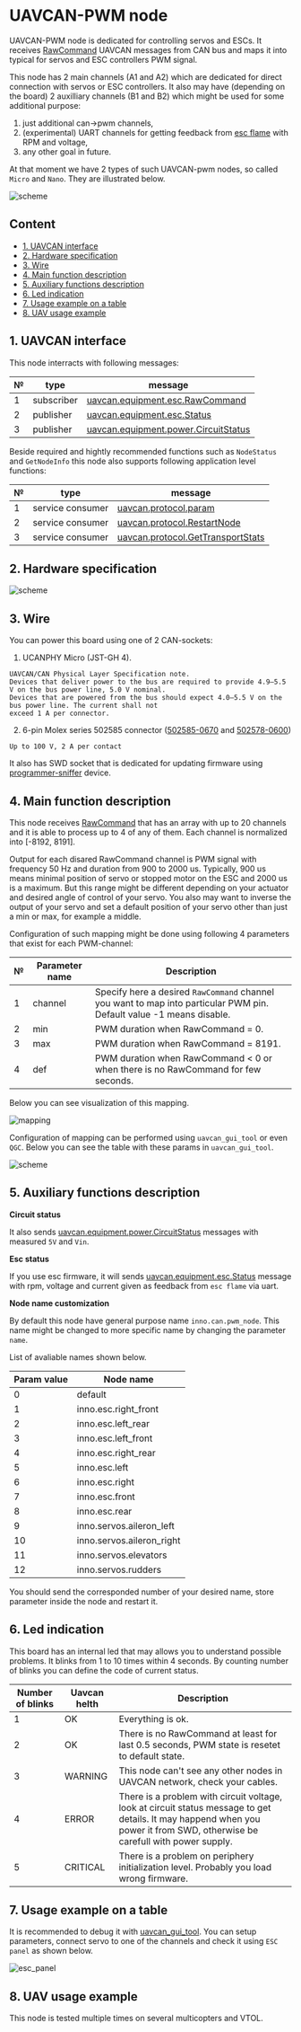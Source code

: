 # UAVCAN-PWM node

UAVCAN-PWM node is dedicated for controlling servos and ESCs. It receives [RawCommand](https://legacy.uavcan.org/Specification/7._List_of_standard_data_types/#rawcommand) UAVCAN messages from CAN bus and maps it into typical for servos and ESC controllers PWM signal.

This node has 2 main channels (A1 and A2) which are dedicated for direct connection with servos or ESC controllers. It also may have (depending on the board) 2 auxilliary channels (B1 and B2) which might be used for some additional purpose:
1. just additional can->pwm channels,
2. (experimental) UART channels for getting feedback from [esc flame](https://store.tmotor.com/category.php?id=20) with RPM and voltage,
3. any other goal in future.

At that moment we have 2 types of such UAVCAN-pwm nodes, so called `Micro` and `Nano`. They are illustrated below.

![scheme](can_pwm_nodes.png?raw=true "scheme")

## Content
  - [1. UAVCAN interface](#1-uavcan-interface)
  - [2. Hardware specification](#2-hardware-specification)
  - [3. Wire](#3-wire)
  - [4. Main function description](#4-main-function-description)
  - [5. Auxiliary functions description](#5-auxiliary-function-description)
  - [6. Led indication](#6-led-indication)
  - [7. Usage example on a table](#7-usage-example-on-a-table)
  - [8. UAV usage example](#8-uav-usage-example)

## 1. UAVCAN interface

This node interracts with following messages:

| № | type      | message  |
| - | --------- | -------- |
| 1 | subscriber | [uavcan.equipment.esc.RawCommand](https://legacy.uavcan.org/Specification/7._List_of_standard_data_types/#rawcommand) |
| 2 | publisher   | [uavcan.equipment.esc.Status](https://legacy.uavcan.org/Specification/7._List_of_standard_data_types/#status-2) |
| 3 | publisher   | [uavcan.equipment.power.CircuitStatus](https://legacy.uavcan.org/Specification/7._List_of_standard_data_types/#circuitstatus) |

Beside required and hightly recommended functions such as `NodeStatus` and `GetNodeInfo` this node also supports following application level functions:

| № | type      | message  |
| - | --------- | -------- |
| 1 | service consumer | [uavcan.protocol.param](https://legacy.uavcan.org/Specification/7._List_of_standard_data_types/#uavcanprotocolparam) |
| 2 | service consumer   | [uavcan.protocol.RestartNode](https://legacy.uavcan.org/Specification/7._List_of_standard_data_types/#restartnode) |
| 3 | service consumer   | [uavcan.protocol.GetTransportStats](https://legacy.uavcan.org/Specification/7._List_of_standard_data_types/#gettransportstats) |

## 2. Hardware specification

![scheme](pinout.png?raw=true "scheme")

## 3. Wire

You can power this board using one of 2 CAN-sockets:

1. UCANPHY Micro (JST-GH 4).
```
UAVCAN/CAN Physical Layer Specification note.
Devices that deliver power to the bus are required to provide 4.9–5.5 V on the bus power line, 5.0 V nominal.
Devices that are powered from the bus should expect 4.0–5.5 V on the bus power line. The current shall not
exceed 1 A per connector.
```
2. 6-pin Molex series 502585 connector ([502585-0670](https://www.molex.com/molex/products/part-detail/pcb_receptacles/5025850670) and [502578-0600](https://www.molex.com/molex/products/part-detail/crimp_housings/5025780600))

```
Up to 100 V, 2 A per contact
```

It also has SWD socket that is dedicated for updating firmware using [programmer-sniffer](doc/programmer_sniffer/README.md) device.

## 4. Main function description

This node receives [RawCommand](https://legacy.uavcan.org/Specification/7._List_of_standard_data_types/#rawcommand) that has an array with up to 20 channels and it is able to process up to 4 of any of them. Each channel is normalized into [-8192, 8191].

Output for each disared RawCommand channel is PWM signal with frequency 50 Hz and duration from 900 to 2000 us. Typically, 900 us means minimal position of servo or stopped motor on the ESC and 2000 us is a maximum. But this range might be different depending on your actuator and desired angle of control of your servo. You also may want to inverse the output of your servo and set a default position of your servo other than just a min or max, for example a middle.

Configuration of such mapping might be done using following 4 parameters that exist for each PWM-channel:

| № | Parameter name | Description  |
| - | -------------- | -------- |
| 1 | channel        | Specify here a desired `RawCommand` channel you want to map into particular PWM pin. Default value -1 means disable. |
| 2 | min            | PWM duration when RawCommand = 0. |
| 3 | max            | PWM duration when RawCommand = 8191. |
| 4 | def            | PWM duration when RawCommand < 0 or when there is no RawCommand for few seconds. |

Below you can see visualization of this mapping.

![mapping](can_pwm_mapping.png?raw=true "mapping")

Configuration of mapping can be performed using `uavcan_gui_tool` or even `QGC`. Below you can see the table with these params in `uavcan_gui_tool`.

![scheme](can_pwm_params.png?raw=true "scheme")

## 5. Auxiliary functions description

**Circuit status**

It also sends [uavcan.equipment.power.CircuitStatus](https://legacy.uavcan.org/Specification/7._List_of_standard_data_types/#circuitstatus) messages with measured `5V` and `Vin`.

**Esc status**

If you use esc firmware, it will sends [uavcan.equipment.esc.Status](https://legacy.uavcan.org/Specification/7._List_of_standard_data_types/#status-2) message with rpm, voltage and current given as feedback from `esc flame` via uart.

**Node name customization**

By default this node have general purpose name `inno.can.pwm_node`.
This name might be changed to more specific name by changing the parameter `name`.

List of avaliable names shown below.

| Param value | Node name                 |
| ----------- | ------------------------- |
| 0           | default                   |
| 1           | inno.esc.right_front      |
| 2           | inno.esc.left_rear        |
| 3           | inno.esc.left_front       |
| 4           | inno.esc.right_rear       |
| 5           | inno.esc.left             |
| 6           | inno.esc.right            |
| 7           | inno.esc.front            |
| 8           | inno.esc.rear             |
| 9           | inno.servos.aileron_left  |
| 10          | inno.servos.aileron_right |
| 11          | inno.servos.elevators     |
| 12          | inno.servos.rudders       |

You should send the corresponded number of your desired name, store parameter inside the node and restart it.

## 6. Led indication

This board has an internal led that may allows you to understand possible problems. It blinks from 1 to 10 times within 4 seconds. By counting number of blinks you can define the code of current status.

| Number of blinks | Uavcan helth   | Description                     |
| ---------------- | -------------- | ------------------------------- |
| 1                | OK             | Everything is ok.                |
| 2                | OK             | There is no RawCommand at least for last 0.5 seconds, PWM state is resetet to default state. |
| 3                | WARNING        | This node can't see any other nodes in UAVCAN network, check your cables. |
| 4                | ERROR          | There is a problem with circuit voltage, look at circuit status message to get details. It may happend when you power it from SWD, otherwise be carefull with power supply. |
| 5                | CRITICAL       | There is a problem on periphery initialization level. Probably you load wrong firmware. |

## 7. Usage example on a table

It is recommended to debug it with [uavcan_gui_tool](https://github.com/UAVCAN/gui_tool). You can setup parameters, connect servo to one of the channels and check it using `ESC panel` as shown below.

![esc_panel](esc_panel.png?raw=true "esc_panel")

## 8. UAV usage example

This node is tested multiple times on several multicopters and VTOL.
